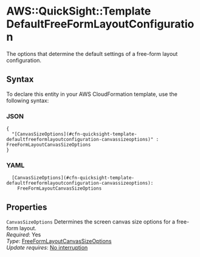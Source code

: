 # AWS::QuickSight::Template DefaultFreeFormLayoutConfiguration<a name="aws-properties-quicksight-template-defaultfreeformlayoutconfiguration"></a>

The options that determine the default settings of a free\-form layout configuration\.

## Syntax<a name="aws-properties-quicksight-template-defaultfreeformlayoutconfiguration-syntax"></a>

To declare this entity in your AWS CloudFormation template, use the following syntax:

### JSON<a name="aws-properties-quicksight-template-defaultfreeformlayoutconfiguration-syntax.json"></a>

```
{
  "[CanvasSizeOptions](#cfn-quicksight-template-defaultfreeformlayoutconfiguration-canvassizeoptions)" : FreeFormLayoutCanvasSizeOptions
}
```

### YAML<a name="aws-properties-quicksight-template-defaultfreeformlayoutconfiguration-syntax.yaml"></a>

```
  [CanvasSizeOptions](#cfn-quicksight-template-defaultfreeformlayoutconfiguration-canvassizeoptions):
    FreeFormLayoutCanvasSizeOptions
```

## Properties<a name="aws-properties-quicksight-template-defaultfreeformlayoutconfiguration-properties"></a>

`CanvasSizeOptions` <a name="cfn-quicksight-template-defaultfreeformlayoutconfiguration-canvassizeoptions"></a>
Determines the screen canvas size options for a free\-form layout\.  
_Required_: Yes  
_Type_: [FreeFormLayoutCanvasSizeOptions](aws-properties-quicksight-template-freeformlayoutcanvassizeoptions.md)  
_Update requires_: [No interruption](https://docs.aws.amazon.com/AWSCloudFormation/latest/UserGuide/using-cfn-updating-stacks-update-behaviors.html#update-no-interrupt)
